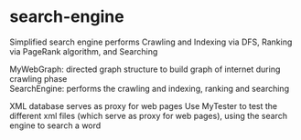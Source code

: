 # search-engine

Simplified search engine performs Crawling and Indexing via DFS, Ranking via PageRank algorithm, and Searching

MyWebGraph: directed graph structure to build graph of internet during crawling phase  
SearchEngine: performs the crawling and indexing, ranking and searching

XML database serves as proxy for web pages
Use MyTester to test the different xml files (which serve as proxy for web pages), using the search engine to search a word

